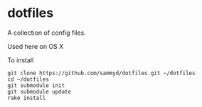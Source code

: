 # dotfiles

A collection of config files.

Used here on OS X

To install

    git clone https://github.com/sammyd/dotfiles.git ~/dotfiles
    cd ~/dotfiles
    git submodule init
    git submodule update
    rake install
